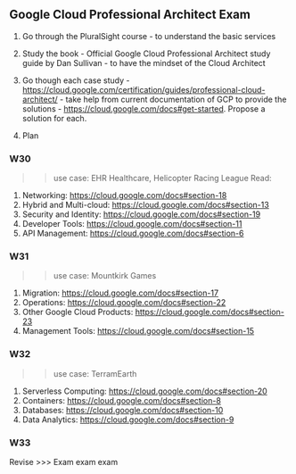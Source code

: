 ## Google Cloud Professional Architect Exam


1. Go through the PluralSight course - to understand the basic services 

2. Study the book - Official Google Cloud Professional Architect study guide by Dan Sullivan - to have the mindset of the Cloud Architect 

3. Go though each case study - https://cloud.google.com/certification/guides/professional-cloud-architect/ - take help from current documentation of GCP to provide the solutions - https://cloud.google.com/docs#get-started. Propose a solution for each.

4. Plan

### W30
>> use case: EHR Healthcare, Helicopter Racing League
Read: 
1. Networking: https://cloud.google.com/docs#section-18
2. Hybrid and Multi-cloud: https://cloud.google.com/docs#section-13
3. Security and Identity: https://cloud.google.com/docs#section-19 
4. Developer Tools: https://cloud.google.com/docs#section-11
5. API Management: https://cloud.google.com/docs#section-6

### W31
>> use case: Mountkirk Games
1. Migration: https://cloud.google.com/docs#section-17
2. Operations: https://cloud.google.com/docs#section-22
3. Other Google Cloud Products: https://cloud.google.com/docs#section-23
4. Management Tools: https://cloud.google.com/docs#section-15

### W32
>> use case: TerramEarth
1. Serverless Computing: https://cloud.google.com/docs#section-20
2. Containers: https://cloud.google.com/docs#section-8
3. Databases: https://cloud.google.com/docs#section-10
4. Data Analytics: https://cloud.google.com/docs#section-9

### W33
Revise >>> Exam exam exam